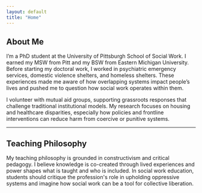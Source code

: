 ```yaml
---
layout: default
title: "Home"
---
```


## About Me

I’m a PhD student at the University of Pittsburgh School of Social Work. I earned my MSW from Pitt and my BSW from Eastern Michigan University. Before starting my doctoral work, I worked in psychiatric emergency services, domestic violence shelters, and homeless shelters. These experiences made me aware of how overlapping systems impact people’s lives and pushed me to question how social work operates within them.

I volunteer with mutual aid groups, supporting grassroots responses that challenge traditional institutional models. My research focuses on housing and healthcare disparities, especially how policies and frontline interventions can reduce harm from coercive or punitive systems.

---

## Teaching Philosophy

My teaching philosophy is grounded in constructivism and critical pedagogy. I believe knowledge is co-created through lived experiences and power shapes what is taught and who is included. In social work education, students should critique the profession's role in upholding oppressive systems and imagine how social work can be a tool for collective liberation.
